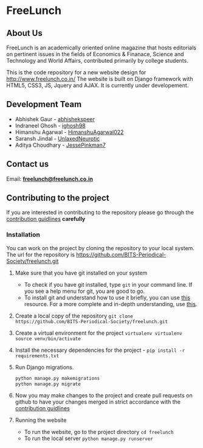 # FreeLunch
## About Us
FreeLunch is an academically oriented online magazine that hosts editorials on pertinent issues in the fields of Economics & Finanace, Science and Technology and World Affairs, contributed primarily by college students.

This is the code repository for a new website design for http://www.freelunch.co.in/
The website is built on Django framework with HTML5, CSS3, JS, Jquery and AJAX. It is currently under developement.

## Development Team
* Abhishek Gaur - [abhishekspeer](https://github.com/abhishekspeer)
* Indraneel Ghosh - [ighosh98](https://github.com/ighosh98)
* Himanshu Agarwal - [HimanshuAgarwal022](https://github.com/HimanshuAgarwal022)
* Saransh Jindal - [UnlaxedNeurotic](https://github.com/UnlaxedNeurotic)
* Aditya Choudhary - [JessePinkman7](https://github.com/JessePinkman7)

## Contact us
Email: [**freelunch@freelunch.co.in**](mailto:freelunch@freelunch.co.in)

## Contributing to the project
If you are interested in contributing to the repository please go through the [contribution guidlines](CONTRIBUTING.md) **carefully**

### Installation
You can work on the project by cloning the repository to your local system. The url for the repository is https://github.com/BITS-Periodical-Society/freelunch.git
1. Make sure that you have git installed on your system
    * To check if you have git installed, type `git` in your command line. If you see a help menu for git, you are good to go.
    * To install git and understand how to use it briefly, you can use [this](https://www.computerhope.com/issues/ch001927.htm) resource. For a more complete and in-depth understanding, use [this](https://git-scm.com/book).
2. Create a local copy of the repository `git clone https://github.com/BITS-Periodical-Society/freelunch.git`
3. Create a virtual environment for the project
`virtualenv virtualenv`
`source venv/bin/activate`
4. Install the necessary dependencies for the project - `pip install -r requirements.txt`
5. Run Django migrations.
    
    ```bash
    python manage.py makemigrations
    python manage.py migrate
    ```
6. Now you may make changes to the project and create pull requests on github to have your changes merged in strict accordance with the [contribution guidlines](CONTRIBUTING>md)
7. Running the website
    * To run the website, go to the project directory `cd freelunch`
    * To run the local server `python manage.py runserver`
